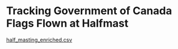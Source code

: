# Tracking Government of Canada Flags Flown at Halfmast

[half_masting_enriched.csv](https://flatgithub.com/PatLittle/GC-News-Nouvelles-GC/blob/main/data/half_masting_enriched.csv?filename=data%2Fhalf_masting_enriched.csv)

